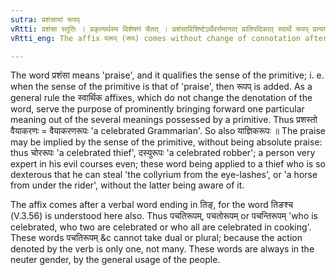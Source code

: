 ```yaml
---
sutra: प्रशंसायां रूपप्
vRtti: प्रशंसा स्तुतिः । प्रकृत्यर्थस्य विशेषणं चैतत् । प्रशंसाविशिष्टेऽर्थेवर्त्तमानात् प्रातिपदिकात् स्वार्थे रूपप् प्रत्ययो भवति ॥
vRtti_eng: The affix परूप् (रूप) comes without change of connotation after a stem (nominal or verbal) denoting praise.

---
```

The word प्रशंसा means 'praise', and it qualifies the sense of the primitive; i. e. when the sense of the primitive is that of 'praise', then रूपप् is added. As a general rule the स्वार्थिक affixes, which do not change the denotation of the word, serve the purpose of prominently bringing forward one particular meaning out of the several meanings possessed by a primitive. Thus प्रशस्तो वैयाकरणः = वैयाकरणरूपः 'a celebrated Grammarian'. So also याज्ञिकरूपः ॥ The praise may be implied by the sense of the primitive, without being absolute praise: thus चोररूपः 'a celebrated thief', दस्युरूपः 'a celebrated robber'; a person very expert in his evil courses even; these word being applied to a thief who is so dexterous that he can steal 'the collyrium from the eye-lashes', or 'a horse from under the rider', without the latter being aware of it.

The affix comes after a verbal word ending in तिङ्, for the word तिङश्च (V.3.56) is understood here also. Thus पचतिरूपम्, पचतोरूपम् or पचन्तिरूपम् 'who is celebrated, who two are celebrated or who all are celebrated in cooking'. These words पचतिरूपम् &c cannot take dual or plural; because the action denoted by the verb is only one, not many. These words are always in the neuter gender, by the general usage of the people.